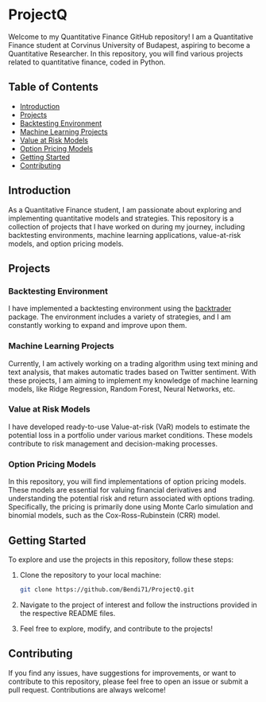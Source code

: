 # ProjectQ

Welcome to my Quantitative Finance GitHub repository! I am a Quantitative Finance student at Corvinus University of Budapest, aspiring to become a Quantitative Researcher. In this repository, you will find various projects related to quantitative finance, coded in Python.

## Table of Contents
- [Introduction](#introduction)
- [Projects](#projects)
- [Backtesting Environment](#backtesting-environment)
- [Machine Learning Projects](#machine-learning-projects)
- [Value at Risk Models](#value-at-risk-models)
- [Option Pricing Models](#option-pricing-models)
- [Getting Started](#getting-started)
- [Contributing](#contributing)

## Introduction

As a Quantitative Finance student, I am passionate about exploring and implementing quantitative models and strategies. This repository is a collection of projects that I have worked on during my journey, including backtesting environments, machine learning applications, value-at-risk models, and option pricing models.

## Projects

### Backtesting Environment

I have implemented a backtesting environment using the [backtrader](https://www.backtrader.com/) package. The environment includes a variety of strategies, and I am constantly working to expand and improve upon them.

### Machine Learning Projects

Currently, I am actively working on a trading algorithm using text mining and text analysis, that makes automatic trades based on Twitter sentiment. With these projects, I am aiming to implement my knowledge of machine learning models, like Ridge Regression, Random Forest, Neural Networks, etc.  

### Value at Risk Models

I have developed ready-to-use Value-at-risk (VaR) models to estimate the potential loss in a portfolio under various market conditions. These models contribute to risk management and decision-making processes.

### Option Pricing Models

In this repository, you will find implementations of option pricing models. These models are essential for valuing financial derivatives and understanding the potential risk and return associated with options trading. Specifically, the pricing is primarily done using Monte Carlo simulation and binomial models, such as the Cox-Ross-Rubinstein (CRR) model.

## Getting Started

To explore and use the projects in this repository, follow these steps:

1. Clone the repository to your local machine:

   ```bash
   git clone https://github.com/Bendi71/ProjectQ.git

2. Navigate to the project of interest and follow the instructions provided in the respective README files.

3. Feel free to explore, modify, and contribute to the projects!

## Contributing

If you find any issues, have suggestions for improvements, or want to contribute to this repository, please feel free to open an issue or submit a pull request. Contributions are always welcome!

